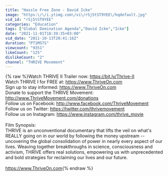 ```yaml
---
title: "Hassle Free Zone - David Icke"
image: "https:\/\/i.ytimg.com\/vi\/rSj5tST9YEE\/hqdefault.jpg"
vid_id: "rSj5tST9YEE"
categories: "Education"
tags: ["Global Domination Agenda","David Icke","Icke"]
date: "2021-11-01T18:39:35+03:00"
vid_date: "2011-10-13T20:41:16Z"
duration: "PT1M57S"
viewcount: "9351"
likeCount: "125"
dislikeCount: "2"
channel: "THRIVE Movement"
---
```

{% raw %}Watch THRIVE II Trailer now: <a rel="nofollow" target="blank" href="https://bit.ly/Thrive-II">https://bit.ly/Thrive-II</a> <br />Watch THRIVE I for FREE at: <a rel="nofollow" target="blank" href="https://www.ThriveOn.com">https://www.ThriveOn.com</a> <br />Sign up to stay informed: <a rel="nofollow" target="blank" href="https://www.ThriveOn.com">https://www.ThriveOn.com</a><br />Donate to support the THRIVE Movement: <a rel="nofollow" target="blank" href="http://www.ThriveMovement.com/donations">http://www.ThriveMovement.com/donations</a><br />Follow us on Facebook: <a rel="nofollow" target="blank" href="http://www.facebook.com/ThriveMovement">http://www.facebook.com/ThriveMovement</a><br />Follow us on Twitter: <a rel="nofollow" target="blank" href="https://twitter.com/thrivemovement">https://twitter.com/thrivemovement</a><br />Follow us on Instagram: <a rel="nofollow" target="blank" href="https://www.instagram.com/thrive_movie">https://www.instagram.com/thrive_movie</a><br /><br />Film Synopsis:<br />THRIVE is an unconventional documentary that lifts the veil on what's REALLY going on in our world by following the money upstream -- uncovering the global consolidation of power in nearly every aspect of our lives. Weaving together breakthroughs in science, consciousness and activism, THRIVE offers real solutions, empowering us with unprecedented and bold strategies for reclaiming our lives and our future.<br /><br /><a rel="nofollow" target="blank" href="https://www.ThriveOn.com">https://www.ThriveOn.com</a>{% endraw %}
